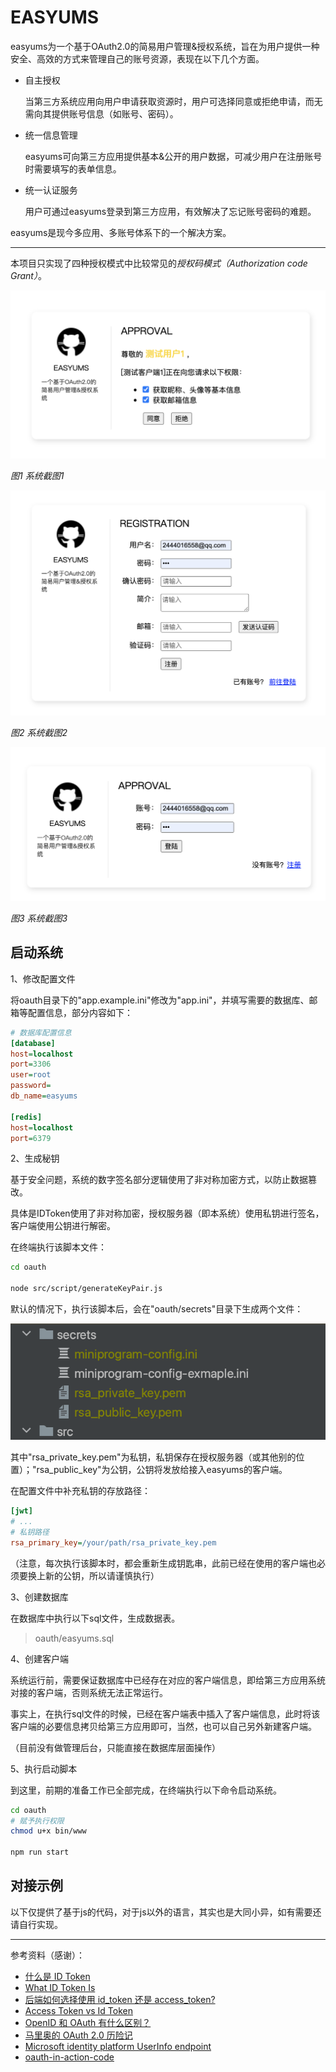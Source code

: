 # EASYUMS

easyums为一个基于OAuth2.0的简易用户管理&授权系统，旨在为用户提供一种安全、高效的方式来管理自己的账号资源，表现在以下几个方面。

+ 自主授权

  当第三方系统应用向用户申请获取资源时，用户可选择同意或拒绝申请，而无需向其提供账号信息（如账号、密码）。

+ 统一信息管理

  easyums可向第三方应用提供基本&公开的用户数据，可减少用户在注册账号时需要填写的表单信息。

+ 统一认证服务
  
    用户可通过easyums登录到第三方应用，有效解决了忘记账号密码的难题。

easyums是现今多应用、多账号体系下的一个解决方案。

***

本项目只实现了四种授权模式中比较常见的*授权码模式（Authorization code Grant）*。

![image](./oauth/static/image/74e952357d2de05e03cabba7aa949d30.png)

*图1 系统截图1*

![image](./oauth/static/image/40c622c400a7708181999d2c7a8b8463.png)

*图2 系统截图2*

![image](./oauth/static/image/375e123b1a8f208900706b6305dcba58.png)

*图3 系统截图3*

## 启动系统

1、修改配置文件

将oauth目录下的"app.example.ini"修改为"app.ini"，并填写需要的数据库、邮箱等配置信息，部分内容如下：

```ini
# 数据库配置信息
[database]
host=localhost
port=3306
user=root
password=
db_name=easyums

[redis]
host=localhost
port=6379
```

2、生成秘钥

基于安全问题，系统的数字签名部分逻辑使用了非对称加密方式，以防止数据篡改。

具体是IDToken使用了非对称加密，授权服务器（即本系统）使用私钥进行签名，客户端使用公钥进行解密。

在终端执行该脚本文件：

```bash
cd oauth

node src/script/generateKeyPair.js
```

默认的情况下，执行该脚本后，会在"oauth/secrets"目录下生成两个文件：

![image](./oauth/static/image/aea9db8cf8305b1c75348ab75af1fb0a.png)

其中"rsa_private_key.pem"为私钥，私钥保存在授权服务器（或其他别的位置）；"rsa_public_key"为公钥，公钥将发放给接入easyums的客户端。

在配置文件中补充私钥的存放路径：

```ini
[jwt]
# ...
# 私钥路径
rsa_primary_key=/your/path/rsa_private_key.pem
```

（注意，每次执行该脚本时，都会重新生成钥匙串，此前已经在使用的客户端也必须要换上新的公钥，所以请谨慎执行）

3、创建数据库

在数据库中执行以下sql文件，生成数据表。

> oauth/easyums.sql

4、创建客户端

系统运行前，需要保证数据库中已经存在对应的客户端信息，即给第三方应用系统对接的客户端，否则系统无法正常运行。

事实上，在执行sql文件的时候，已经在客户端表中插入了客户端信息，此时将该客户端的必要信息拷贝给第三方应用即可，当然，也可以自己另外新建客户端。

（目前没有做管理后台，只能直接在数据库层面操作）

5、执行启动脚本

到这里，前期的准备工作已全部完成，在终端执行以下命令启动系统。

```bash
cd oauth
# 赋予执行权限
chmod u+x bin/www

npm run start
```

## 对接示例

以下仅提供了基于js的代码，对于js以外的语言，其实也是大同小异，如有需要还请自行实现。

***

参考资料（感谢）：

* [什么是 ID Token](https://docs.authing.cn/v2/concepts/id-token.html)
* [What ID Token Is](https://cloudentity.com/developers/basics/tokens/id-token/)
* [后端如何选择使用 id_token 还是 access_token?](https://www.zhihu.com/question/540025439)
* [Access Token vs Id Token](https://docs.authing.cn/v2/concepts/access-token-vs-id-token.html)
* [OpenID 和 OAuth 有什么区别？](https://www.zhihu.com/question/19628327)
* [马里奥的 OAuth 2.0 历险记](https://www.zhihu.com/column/c_1628366409720881152)
* [Microsoft identity platform UserInfo endpoint](https://learn.microsoft.com/en-us/entra/identity-platform/userinfo)
* [oauth-in-action-code](https://github.com/oauthinaction/oauth-in-action-code/)
